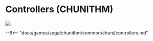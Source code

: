 # Controllers (CHUNITHM)
<img class="header-logo" src="/img/sega/chunithm/chunithm/logo.webp">

--8<-- "docs/games/sega/chunithm/common/chuni/controllers.md"
